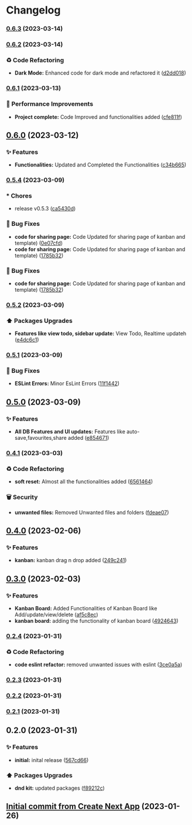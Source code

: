 # Changelog

### [0.6.3](https://github.com/abhishekintern/exodocs/compare/v0.6.2...v0.6.3) (2023-03-14)

### [0.6.2](https://github.com/abhishekintern/exodocs/compare/v0.6.1...v0.6.2) (2023-03-14)


### :recycle: Code Refactoring

* **Dark Mode:** Enhanced code for dark mode and refactored it ([d2dd018](https://github.com/abhishekintern/exodocs/commit/d2dd0182f2f5bc255098b4b031619ad0f0aed10c))

### [0.6.1](https://github.com/abhishekintern/exodocs/compare/v0.6.0...v0.6.1) (2023-03-13)


### 🚀 Performance Improvements

* **Project complete:** Code Improved and functionalities added ([cfe811f](https://github.com/abhishekintern/exodocs/commit/cfe811f35acb9561de22b3a5f6a2a7eb49250d64))

## [0.6.0](https://github.com/abhishekintern/exodocs/compare/v0.5.4...v0.6.0) (2023-03-12)


### ✨ Features

* **Functionalities:** Updated and Completed the Functionalities ([c34b665](https://github.com/abhishekintern/exodocs/commit/c34b665262e5f928b75a0ebd3e3f512112b3835b))

### [0.5.4](https://github.com/abhishekintern/exodocs/compare/v0.5.2...v0.5.4) (2023-03-09)


### * Chores

* release v0.5.3 ([ca5430d](https://github.com/abhishekintern/exodocs/commit/ca5430d66cc90b13b78e2f3a93399879f9821f76))


### 🐛 Bug Fixes

* **code for sharing page:** Code Updated for sharing page of kanban and template) ([0e07cfd](https://github.com/abhishekintern/exodocs/commit/0e07cfd7d41a7a305e399f33959c5e55dc78fbf5))
* **code for sharing page:** Code Updated for sharing page of kanban and template) ([1785b32](https://github.com/abhishekintern/exodocs/commit/1785b320bc362abad943d17d7cb993dddcbaecef))

### 🐛 Bug Fixes

* **code for sharing page:** Code Updated for sharing page of kanban and template) ([1785b32](https://github.com/abhishekintern/exodocs/commit/1785b320bc362abad943d17d7cb993dddcbaecef))

### [0.5.2](https://github.com/abhishekintern/exodocs/compare/v0.5.1...v0.5.2) (2023-03-09)


### ⬆️ Packages Upgrades

* **Features like view todo, sidebar update:** View Todo, Realtime updateh ([e4dc6c1](https://github.com/abhishekintern/exodocs/commit/e4dc6c1f37be063b2ee2bbbddf87eafbd8be9098))

### [0.5.1](https://github.com/abhishekintern/exodocs/compare/v0.5.0...v0.5.1) (2023-03-09)


### 🐛 Bug Fixes

* **ESLint Errors:** Minor EsLint Errors ([11f1442](https://github.com/abhishekintern/exodocs/commit/11f1442484059ab63b27c46a58ece8dffcbd5376))

## [0.5.0](https://github.com/abhishekintern/exodocs/compare/v0.4.1...v0.5.0) (2023-03-09)


### ✨ Features

* **All DB Features and UI updates:** Features like auto-save,favourites,share added ([e854671](https://github.com/abhishekintern/exodocs/commit/e8546719906ae760042407c4519c33b152ce0b83))

### [0.4.1](https://github.com/abhishekintern/exodocs/compare/v0.4.0...v0.4.1) (2023-03-03)


### :recycle: Code Refactoring

* **soft reset:** Almost all the functionalities added ([6561464](https://github.com/abhishekintern/exodocs/commit/6561464aff52a6628c9577bdeb14c4fe6756987b))


### 🗑️ Security

* **unwanted files:** Removed Unwanted files and folders ([fdeae07](https://github.com/abhishekintern/exodocs/commit/fdeae072fe98add3985d4cf9e6698d7167545d07))

## [0.4.0](https://github.com/abhishekintern/exodocs/compare/v0.3.0...v0.4.0) (2023-02-06)


### ✨ Features

* **kanban:** kanban drag n drop added ([249c241](https://github.com/abhishekintern/exodocs/commit/249c2412616b4481d249cf212c9f0e3ffdf55c2c))

## [0.3.0](https://github.com/abhishekintern/exodocs/compare/v0.2.4...v0.3.0) (2023-02-03)


### ✨ Features

* **Kanban Board:** Added Functionalities of Kanban Board like Add/update/view/delete ([af5c8ec](https://github.com/abhishekintern/exodocs/commit/af5c8ec0578bd8ebead2dea88eb2f242d23a1f97))
* **kanban board:** adding the functionality of kanban board ([4924643](https://github.com/abhishekintern/exodocs/commit/4924643e45ea104673ce5c49ea26aaf5b7f0b329))

### [0.2.4](https://github.com/abhishekintern/exodocs/compare/v0.2.3...v0.2.4) (2023-01-31)


### :recycle: Code Refactoring

* **code eslint refactor:** removed unwanted issues with eslint ([3ce0a5a](https://github.com/abhishekintern/exodocs/commit/3ce0a5ae9a63485f5054c2b7b556421c738ddb5f))

### [0.2.3](https://github.com/abhishekintern/exodocs/compare/v0.2.2...v0.2.3) (2023-01-31)

### [0.2.2](https://github.com/abhishekintern/exodocs/compare/v0.2.1...v0.2.2) (2023-01-31)

### [0.2.1](https://github.com/abhishekintern/exodocs/compare/v0.2.0...v0.2.1) (2023-01-31)

## 0.2.0 (2023-01-31)


### ✨ Features

* **initial:** inital release ([567cd66](https://github.com/abhishekintern/exodocs/commit/567cd6624859438ce124dfcd7e16bf34453cfaed))


### ⬆️ Packages Upgrades

* **dnd kit:** updated packages ([f89212c](https://github.com/abhishekintern/exodocs/commit/f89212cdb699fa69e3da194a49c1ad4309f0238f))

## [Initial commit from Create Next App](https://github.com/abhishekintern/exodocs/commit/969dd825243885a0616fa836d5ff657926cce485) (2023-01-26)